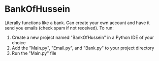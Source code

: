 # BankOfHussein
Literally functions like a bank. Can create your own account and have it send you emails (check spam if not received). To run:
1. Create a new project named "BankOfHussein" in a Python IDE of your choice
2. Add the "Main.py", "Email.py", and "Bank.py" to your project directory
3. Run the "Main.py" file
